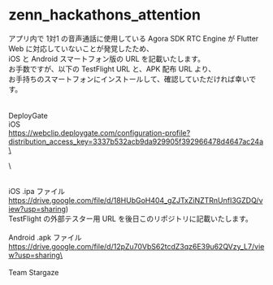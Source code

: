 # zenn_hackathons_attention

アプリ内で 1対1 の音声通話に使用している Agora SDK RTC Engine が Flutter Web に対応していないことが発覚したため、\
iOS と Android スマートフォン版の URL を記載いたします。\
お手数ですが、以下の TestFlight URL と、APK 配布 URL より、\
お手持ちのスマートフォンにインストールして、確認していただければ幸いです。\
\
\
DeployGate\
iOS\
https://webclip.deploygate.com/configuration-profile?distribution_access_key=3337b532acb9da929905f392966478d4647ac24a\

\\


\
iOS .ipa ファイル\
https://drive.google.com/file/d/18HUbGoH404_gZJTxZiNZTRnUnfI3GZDQ/view?usp=sharing)\
TestFlight の外部テスター用 URL を後日このリポジトリに記載いたします。\
\
Android .apk ファイル\
https://drive.google.com/file/d/12pZu70VbS62tcdZ3qz6E39u62QVzy_L7/view?usp=sharing\
\
\
Team Stargaze

